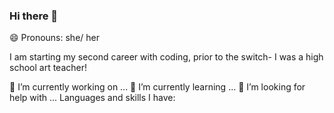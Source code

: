 ### Hi there 👋
😄 Pronouns: she/ her

  I am starting my second career with coding, prior to the switch- I was a high school art teacher! 

🔭 I’m currently working on ...
🌱 I’m currently learning ...
🤔 I’m looking for help with ...
Languages and skills I have: 




<!--
**dobinator/dobinator** is a ✨ _special_ ✨ repository because its `README.md` (this file) appears on your GitHub profile.

Here are some ideas to get you started:

- 🔭 I’m currently working on ...
- 🌱 I’m currently learning ...
- 👯 I’m looking to collaborate on ...
- 🤔 I’m looking for help with ...
- 💬 Ask me about ...
- 📫 How to reach me: ...
- 😄 Pronouns: ...
- ⚡ Fun fact: ...
-->
